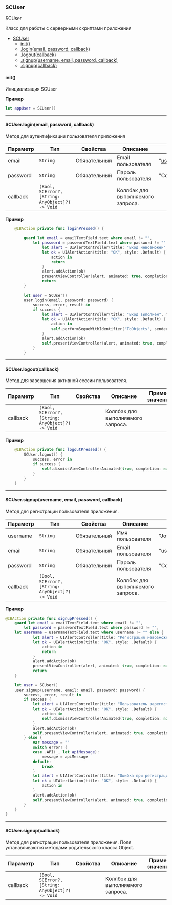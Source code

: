<a name="SCUser"></a>

### SCUser
SCUser

Класс для работы с серверными скриптами приложения

* [SCUser](#SCUser)
    * [init()](#SCUser+init)
    * [.login(email, password, callback)](#SCUser+login)
    * [.logout(callback)](#SCScript+logout)
    * [.signup(username, email, password, callback)](#SCScript+signup)
    * [.signup(callback)](#SCScript+signup2)

<a name="SCUser+init"></a>
#### init()
Инициализация SCUser

**Пример**
```SWIFT
let appUser = SCUser()
```

----------------------------------------------------------------------------------------------
<a name="SCUser+login"></a>
#### SCUser.login(email, password, callback)
Метод для аутентификации пользователя приложения


| Параметр | Тип | Свойства | Описание | Пример значения |
| --- | --- | --- | --- | --- |
| email    | <code>String</code>                                          | Обязательный | Email пользователя          | "user@domain.zone"          | 
| password | <code>String</code>                                         | Обязательный  | Пароль пользователя        | "CorrectHorseBatteryStaple" |
| callback | <code>(Bool, SCError?, [String: AnyObject]?) -> Void</code> |         | Коллбэк для выполняемого запроса.|                             |

**Пример**   
```SWIFT
    @IBAction private func loginPressed() {
        
        guard let email = emailTextField.text where email != "",
            let password = passwordTextField.text where password != "" else {
                let alert = UIAlertController(title: "Вход невозможен", message: "Не указан email или пароль", preferredStyle: .Alert)
                let ok = UIAlertAction(title: "OK", style: .Default) {
                    action in
                    return
                }
                alert.addAction(ok)
                presentViewController(alert, animated: true, completion: nil)
                return
        }
        
        let user = SCUser()
        user.login(email, password: password) {
            success, error, result in
            if success {
                let alert = UIAlertController(title: "Вход выполнен", message: nil, preferredStyle: .Alert)
                let ok = UIAlertAction(title: "OK", style: .Default) {
                    action in
                    self.performSegueWithIdentifier("ToObjects", sender: nil)
                }
                alert.addAction(ok)
                self.presentViewController(alert, animated: true, completion: nil)
            }
        }

```

----------------------------------------------------------------------------------------------
<a name="SCUser+logout"></a>
#### SCUser.logout(callback)
Метод для завершения активной сессии пользователя.



| Параметр | Тип | Свойства | Описание | Пример значения |
| --- | --- | --- | --- | --- |
| callback | <code>(Bool, SCError?, [String: AnyObject]?) -> Void</code> |              | Коллбэк для выполняемого запроса. |                             |

**Пример**   
```SWIFT
    @IBAction private func logoutPressed() {
        SCUser.logout() {
            success, error in
            if success {
                self.dismissViewControllerAnimated(true, completion: nil)
            }
        }
    }
```
----------------------------------------------------------------------------------------------
<a name="SCUser+signup"></a>
#### SCUser.signup(username, email, password, callback)
Метод для регистрации пользователя приложения.

| Параметр | Тип | Свойства | Описание | Пример значения |
| --- | --- | --- | --- | --- |
| username | <code>String</code>                                         | Обязательный | Имя пользователя                   | "Jovan"                     | 
| email    | <code>String</code>                                         | Обязательный | Email пользователя                 | "user@domain.zone"          | 
| password | <code>String</code>                                         | Обязательный | Пароль пользователя                | "CorrectHorseBatteryStaple" |
| callback | <code>(Bool, SCError?, [String: AnyObject]?) -> Void</code> |              | Коллбэк для выполняемого запроса. |                             |


**Пример**   
```SWIFT
@IBAction private func signupPressed() {
    guard let email = emailTextField.text where email != "",
        let password = passwordTextField.text where password != "",
    let username = usernameTextField.text where username != "" else {
            let alert = UIAlertController(title: "Регистрация невозможна", message: "Не указан email, пароль или имя пользователя", preferredStyle: .Alert)
            let ok = UIAlertAction(title: "OK", style: .Default) {
                action in
                return
            }
            alert.addAction(ok)
            presentViewController(alert, animated: true, completion: nil)
            return
    }
    
    let user = SCUser()
    user.signup(username, email: email, password: password) {
        success, error, result in
        if success {
            let alert = UIAlertController(title: "Пользователь зарегистрирован", message: nil, preferredStyle: .Alert)
            let ok = UIAlertAction(title: "OK", style: .Default) {
                action in
                self.dismissViewControllerAnimated(true, completion: nil)
            }
            alert.addAction(ok)
            self.presentViewController(alert, animated: true, completion: nil)
        } else {
            var message = ""
            switch error! {
            case .API(_, let apiMessage):
                message = apiMessage
            default:
                break
            }
            let alert = UIAlertController(title: "Ошибка при регистрации", message: message, preferredStyle: .Alert)
            let ok = UIAlertAction(title: "OK", style: .Default) {
                action in
            }
            alert.addAction(ok)
            self.presentViewController(alert, animated: true, completion: nil)
        }
    }
}
```


----------------------------------------------------------------------------------------------
<a name="SCUser+signup2"></a>
#### SCUser.signup(callback)
Метод для регистрации пользователя приложения. Поля устанавливаются методами родительского класса Object.

| Параметр | Тип | Свойства | Описание | Пример значения |
| --- | --- | --- | --- | --- |
| callback | <code>(Bool, SCError?, [String: AnyObject]?) -> Void</code> |              | Коллбэк для выполняемого запроса. |                             |


